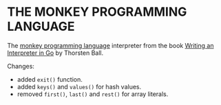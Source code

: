 # THE MONKEY PROGRAMMING LANGUAGE

The [monkey programming language](https://monkeylang.org/) interpreter from the book [Writing an Interpreter in Go](https://interpreterbook.com/) by Thorsten Ball.

Changes:
- added `exit()` function.
- added `keys()` and `values()` for hash values.
- removed `first()`, `last()` and `rest()` for array literals.